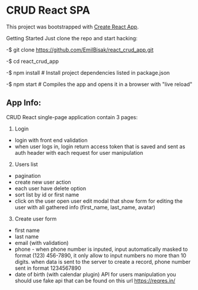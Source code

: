 # CRUD React SPA

This project was bootstrapped with [Create React App](https://github.com/facebook/create-react-app).

Getting Started Just clone the repo and start hacking:

-$ git clone https://github.com/EmilBisak/react_crud_app.git

-$ cd react_crud_app

-$ npm install # Install project dependencies listed in package.json

-$ npm start # Compiles the app and opens it in a browser with "live reload"


## App Info:


CRUD React single-page application contain 3 pages:

1. Login
* login with front end validation
* when user logs in, login return access token that is saved and sent as auth header with each request for user manipulation

2. Users list
* pagination
* create new user action
* each user have delete option
* sort list by id or first name
* click on the user open user edit modal that show form for editing the user
with all gathered info (first_name, last_name, avatar)

3. Create user form
* first name
* last name
* email (with validation)
* phone - when phone number is inputed, input automatically masked to
format (123) 456-7890, it only allow to input numbers no more than 10 digits. when
data is sent to the server to create a record, phone number sent in format
1234567890
* date of birth (with calendar plugin)
API for users manipulation you should use fake api that can be found on this url
https://reqres.in/

